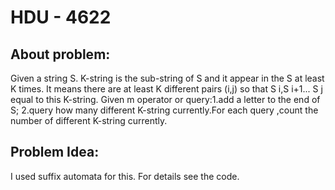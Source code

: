 # HDU - 4622
## About problem:
Given a string S. K-string is the sub-string of S and it appear in the S at least K times. It means there are at least K different pairs (i,j) so that S i,S i+1... S j equal to this K-string. Given m operator or query:1.add a letter to the end of S; 2.query how many different K-string currently.For each query ,count the number of different K-string currently.

##  Problem Idea:

 I used suffix automata for this. For details see the code.
<!--stackedit_data:
eyJoaXN0b3J5IjpbMTg3NDkwNjMyOV19
-->